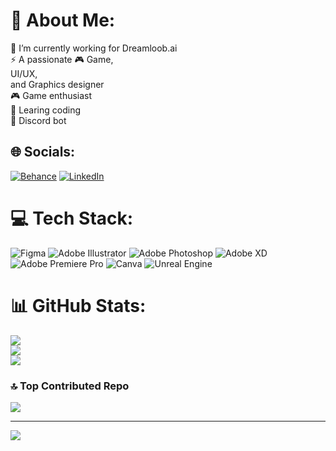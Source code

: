 # 💫 About Me:
🔭 I’m currently working for Dreamloob.ai<br>⚡ A passionate 🎮 Game, <br>  UI/UX, <br> and Graphics designer <br> 🎮 Game enthusiast <br> 📝 Learing coding <br> 🤖 Discord bot


## 🌐 Socials:
[![Behance](https://img.shields.io/badge/Behance-1769ff?logo=behance&logoColor=white)](https://behance.net/niyognarayanan) [![LinkedIn](https://img.shields.io/badge/LinkedIn-%230077B5.svg?logo=linkedin&logoColor=white)](https://linkedin.com/in/https://www.linkedin.com/in/niyog-narayanan-771533222/) 

# 💻 Tech Stack:
![Figma](https://img.shields.io/badge/figma-%23F24E1E.svg?style=for-the-badge&logo=figma&logoColor=white) ![Adobe Illustrator](https://img.shields.io/badge/adobe%20illustrator-%23FF9A00.svg?style=for-the-badge&logo=adobe%20illustrator&logoColor=white) ![Adobe Photoshop](https://img.shields.io/badge/adobe%20photoshop-%2331A8FF.svg?style=for-the-badge&logo=adobe%20photoshop&logoColor=white) ![Adobe XD](https://img.shields.io/badge/Adobe%20XD-470137?style=for-the-badge&logo=Adobe%20XD&logoColor=#FF61F6) ![Adobe Premiere Pro](https://img.shields.io/badge/Adobe%20Premiere%20Pro-9999FF.svg?style=for-the-badge&logo=Adobe%20Premiere%20Pro&logoColor=white) ![Canva](https://img.shields.io/badge/Canva-%2300C4CC.svg?style=for-the-badge&logo=Canva&logoColor=white) ![Unreal Engine](https://img.shields.io/badge/unrealengine-%23313131.svg?style=for-the-badge&logo=unrealengine&logoColor=white)
# 📊 GitHub Stats:
![](https://github-readme-stats.vercel.app/api?username=NiyogNarayanan&theme=dark&hide_border=false&include_all_commits=false&count_private=false)<br/>
![](https://github-readme-streak-stats.herokuapp.com/?user=NiyogNarayanan&theme=dark&hide_border=false)<br/>
![](https://github-readme-stats.vercel.app/api/top-langs/?username=NiyogNarayanan&theme=dark&hide_border=false&include_all_commits=false&count_private=false&layout=compact)

### 🔝 Top Contributed Repo
![](https://github-contributor-stats.vercel.app/api?username=NiyogNarayanan&limit=5&theme=dark&combine_all_yearly_contributions=true)

---
[![](https://visitcount.itsvg.in/api?id=NiyogNarayanan&icon=0&color=0)](https://visitcount.itsvg.in)

<!-- Proudly created with GPRM ( https://gprm.itsvg.in ) -->
